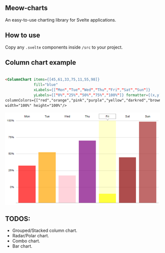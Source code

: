 Meow-charts
----
An easy-to-use charting library for Svelte applications.

## How to use

Copy any `.svelte` components inside `/src` to your project.

## Column chart example

```html

<ColumnChart items={[45,61,33,75,11,55,98]}
             fill="blue"
             xLabels={["Mon","Tue","Wed","Thu","Fri","Sat","Sun"]}
             yLabels={["0%","25%","50%","75%","100%"]} formatter={(x,y) => `It's ${y}% done as of ${x}.`}
columnColors={["red","orange","pink","purple","yellow","darkred","brown"]}
width="100%" height="100%"/>
```

![example](screenshot01.png)

## TODOS:

- Grouped/Stacked column chart.
- Radar/Polar chart.
- Combo chart.
- Bar chart.
